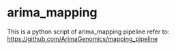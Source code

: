 # arima_mapping
This is a python script of arima_mapping pipeline refer to: https://github.com/ArimaGenomics/mapping_pipeline
